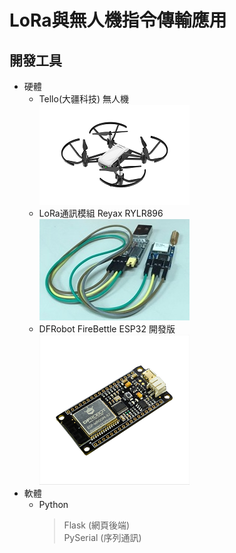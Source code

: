 # LoRa與無人機指令傳輸應用
## 開發工具
* 硬體
  * Tello(大疆科技) 無人機<br>
![drone-img](https://github.com/mischna09/tello-lora-Remotecontrol/blob/master/image/drone.png "無人機圖片")
  * LoRa通訊模組 Reyax RYLR896<br>
![lora-img](https://github.com/mischna09/tello-lora-Remotecontrol/blob/master/image/lora-module.jpg "LoRa模組圖片")
  * DFRobot FireBettle ESP32 開發版<br>
![ESP32-img](https://github.com/mischna09/tello-lora-Remotecontrol/blob/master/image/esp32.png "ESP32開發版圖片")
* 軟體
  * Python
    > Flask (網頁後端)<br>
    > PySerial (序列通訊)
